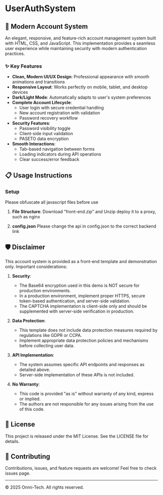 # UserAuthSystem

## 🚀 Modern Account System

An elegant, responsive, and feature-rich account management system built with HTML, CSS, and JavaScript. This implementation provides a seamless user experience while maintaining security with modern authentication practices.

### ✨ Key Features

- **Clean, Modern UI/UX Design**: Professional appearance with smooth animations and transitions
- **Responsive Layout**: Works perfectly on mobile, tablet, and desktop devices
- **Dark/Light Mode**: Automatically adapts to user's system preferences
- **Complete Account Lifecycle**:
  - User login with secure credential handling
  - New account registration with validation
  - Password recovery workflow
- **Security Features**:
  - Password visibility toggle
  - Client-side input validation
  - PASETO data encryption
- **Smooth Interactions**:
  - Tab-based navigation between forms
  - Loading indicators during API operations
  - Clear success/error feedback

## 📋 Usage Instructions

### Setup

Please obfuscate all javascript files before use

1. **File Structure**:
   Download "front-end.zip" and Unzip
   deploy it to a proxy, such as nginx

2. **config.json**
   Please change the api in config.json to the correct backend link

## 🛡️ Disclaimer

This account system is provided as a front-end template and demonstration only. Important considerations:

1. **Security**: 
   - The Base64 encryption used in this demo is NOT secure for production environments.
   - In a production environment, implement proper HTTPS, secure token-based authentication, and server-side validation.
   - The CAPTCHA implementation is client-side only and should be supplemented with server-side verification in production.

2. **Data Protection**:
   - This template does not include data protection measures required by regulations like GDPR or CCPA.
   - Implement appropriate data protection policies and mechanisms before collecting user data.

3. **API Implementation**:
   - The system assumes specific API endpoints and responses as detailed above.
   - Server-side implementation of these APIs is not included.

4. **No Warranty**:
   - This code is provided "as is" without warranty of any kind, express or implied.
   - The authors are not responsible for any issues arising from the use of this code.

## 📝 License

This project is released under the MIT License. See the LICENSE file for details.

## 🤝 Contributing

Contributions, issues, and feature requests are welcome! Feel free to check issues page.

---

© 2025 Onmi-Tech. All rights reserved.

